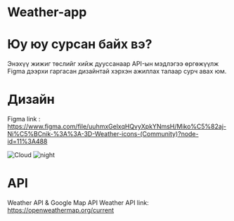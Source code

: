 # Weather-app

# Юу юу сурсан байх вэ?
Энэхүү жижиг төслийг хийж дууссанаар API-ын мэдлэгээ өргөжүүлж Figma дээрхи гаргасан дизайнтай хэрхэн ажиллах талаар сурч авах юм.

# Дизайн
Figma link : https://www.figma.com/file/uuhmxGelxqHQvyXpkYNmsH/Miko%C5%82aj-Ni%C5%BCnik-%3A%3A-3D-Weather-icons-(Community)?node-id=11%3A488

![Cloud](https://user-images.githubusercontent.com/66663634/153118757-c912e318-1fda-4d8c-85f0-e8f7f22239d7.png)
![night](https://user-images.githubusercontent.com/66663634/153118936-7a1aa04d-3d37-48d1-95ef-bea17e970b32.png)

# API 
Weather API & Google Map API
Weather API link: https://openweathermap.org/current
<!-- Google Map API link: Places library and map js library -->
